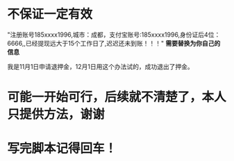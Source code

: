 #  不保证一定有效
"注册账号185xxxx1996,城市：成都，支付宝账号:185xxxx1996,身份证后4位：6666,,已经提现远大于15个工作日了,迟迟还未到账！！！" **需要替换为你自己的信息**

我是11月1日申请退押金，12月1日用这个办法试的，成功退出了押金。

# 可能一开始可行，后续就不清楚了，本人只提供方法，谢谢

# 写完脚本记得回车！
